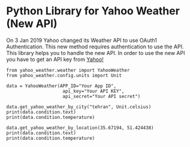 # Python Library for Yahoo Weather (New API)
On 3 Jan 2019 Yahoo changed its Weather API to use OAuth1 Authentication. This new method requires authentication to use the API. This library helps you to handle the new API.
In order to use the new API you have to get an API key from [Yahoo!](https://developer.yahoo.com/weather/?guccounter=1)


```
from yahoo_weather.weather import YahooWeather
from yahoo_weather.config.units import Unit

data = YahooWeather(APP_ID="Your App ID",
                     api_key="Your API KEY",
                     api_secret="Your API secret")
                     
data.get_yahoo_weather_by_city("tehran", Unit.celsius)
print(data.condition.text)
print(data.condition.temperature)

data.get_yahoo_weather_by_location(35.67194, 51.424438)
print(data.condition.text)
print(data.condition.temperature)
```
